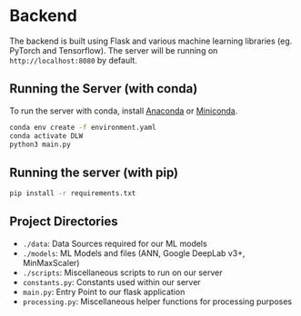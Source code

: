 # Backend

The backend is built using Flask and various machine learning libraries (eg. PyTorch and Tensorflow). The server will be running on `http://localhost:8080` by default.

## Running the Server (with conda)

To run the server with conda, install [Anaconda](https://www.anaconda.com/products/distribution) or [Miniconda](https://docs.conda.io/en/latest/miniconda.html).


```bash
conda env create -f environment.yaml
conda activate DLW
python3 main.py
```
## Running the server (with pip)
```bash
pip install -r requirements.txt
```
## Project Directories
- `./data`: Data Sources required for our ML models
- `./models`: ML Models and files (ANN, Google DeepLab v3+, MinMaxScaler)
- `./scripts`: Miscellaneous scripts to run on our server
- `constants.py`: Constants used within our server
- `main.py`: Entry Point to our flask application
- `processing.py`: Miscellaneous helper functions for processing purposes
